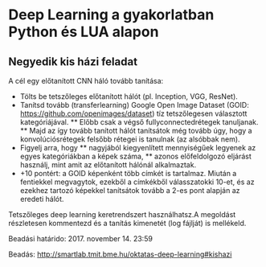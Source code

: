 # Deep Learning a gyakorlatban Python és LUA alapon
## Negyedik kis házi feladat

A cél egy előtanított CNN háló tovább tanítása:
* Tölts be tetszőleges előtanított hálót (pl. Inception, VGG, ResNet). 
* Tanítsd tovább (transferlearning) Google Open Image Dataset (GOID: https://github.com/openimages/dataset) tíz tetszőlegesen választott kategóriájával. 
** Előbb csak a végső fullyconnectedrétegek tanuljanak. 
** Majd az így tovább tanított hálót tanítsátok még tovább úgy, hogy a konvolúciósrétegek felsőbb rétegei is tanulnak (az alsóbbak nem). 
* Figyelj arra, hogy
** nagyjából kiegyenlített mennyiségűek legyenek az egyes kategóriákban a képek száma, 
** azonos előfeldolgozó eljárást használj, mint amit az előtanított hálónál alkalmaztak.
* +10 pontért: a GOID képenként több címkét is tartalmaz. Miután a fentiekkel megvagytok, ezekből a címkékből válasszatokki 10-et, és az ezekhez tartozó képekkel tanítsátok tovább a 2-es pont alapján az eredeti hálót. 

Tetszőleges deep learning keretrendszert használhatsz.A megoldást részletesen kommentezd és a tanítás kimenetét (log fájlját) is mellékeld. 

Beadási határido: 2017. november 14. 23:59

Beadás: http://smartlab.tmit.bme.hu/oktatas-deep-learning#kishazi 
